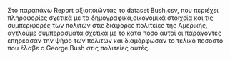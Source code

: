 Στο παραπάνω Report αξιοποιώντας το dataset Bush.csv, που περιέχει πληροφορίες σχετικά με τα δημογραφικά,οικονομικά στοιχεία και τις συμπεριφορές των πολιτών στις διάφορες 
πολιτείες της Αμερικής, αντλούμε συμπερασμάτα σχετικά με το κατά πόσο αυτοί οι παράγοντες επηρέασαν την ψήφο των πολιτών και διαμόρφωσαν το τελικό ποσοστό που έλαβε ο George Bush στις πολιτείες αυτές.
